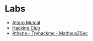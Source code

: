 # Labs
- [Altoro Mutual](https://demo.testfire.net/index.jsp "https://demo.testfire.net/index.jsp")
- [Hacking Club](https://app.hackingclub.com/dashboard)
- [Athena - Tryhackme - MatheusZSec](https://tryhackme.com/room/4th3n4)